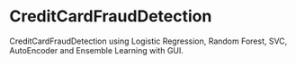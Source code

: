 # CreditCardFraudDetection
CreditCardFraudDetection using Logistic Regression, Random Forest, SVC, AutoEncoder and Ensemble Learning with GUI.
